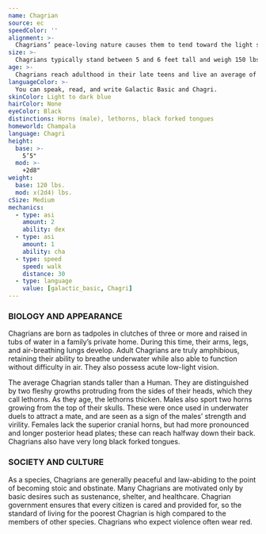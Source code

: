 ```yaml
---
name: Chagrian
source: ec
speedColor: ''
alignment: >-
  Chagrians’ peace-loving nature causes them to tend toward the light side, though there are exceptions.
size: >-
  Chagrians typically stand between 5 and 6 feet tall and weigh 150 lbs. Regardless of your position in that range, your size is Medium.
age: >-
  Chagrians reach adulthood in their late teens and live an average of 75 years.
languageColor: >-
  You can speak, read, and write Galactic Basic and Chagri. 
skinColor: Light to dark blue
hairColor: None
eyeColor: Black
distinctions: Horns (male), lethorns, black forked tongues
homeworld: Champala
language: Chagri
height:
  base: >-
    5’5"
  mod: >-
    +2d8"
weight:
  base: 120 lbs.
  mod: x(2d4) lbs.
cSize: Medium
mechanics:
  - type: asi
    amount: 2
    ability: dex
  - type: asi
    amount: 1
    ability: cha
  - type: speed
    speed: walk
    distance: 30
  - type: language
    value: [galactic_basic, Chagri]
---
```

### BIOLOGY AND APPEARANCE
Chagrians are born as tadpoles in clutches of three or more and raised in tubs of water in a family’s private home. During this time, their arms, legs, and air-breathing lungs develop. Adult Chagrians are truly amphibious, retaining their ability to breathe underwater while also able to function without difficulty in air. They also possess acute low-light vision.

The average Chagrian stands taller than a Human. They are distinguished by two fleshy growths protruding from the sides of their heads, which they call lethorns. As they age, the lethorns thicken. Males also sport two horns growing from the top of their skulls. These were once used in underwater duels to attract a mate, and are seen as a sign of the males’ strength and virility. Females lack the superior cranial horns, but had more pronounced and longer posterior head plates; these can reach halfway down their back. Chagrians also have very long black forked tongues.

### SOCIETY AND CULTURE
As a species, Chagrians are generally peaceful and law-abiding to the point of becoming stoic and obstinate. Many Chagrians are motivated only by basic desires such as sustenance, shelter, and healthcare. Chagrian government ensures that every citizen is cared and provided for, so the standard of living for the poorest Chagrian is high compared to the members of other species. Chagrians who expect violence often wear red.
    